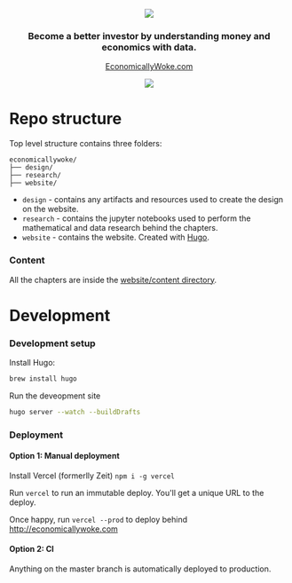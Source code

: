 <p align="center"><img src="https://economicallywoke.com/img/logo-wide.svg" /></p>

<h3 align="center">Become a better investor by understanding money and economics with data.</h3>

<p align="center"><a href="http://econoimcallywoke.com">EconomicallyWoke.com</a></p>

<p align="center"><img src="https://economicallywoke.com/img/site-preview.gif" /></p>

# Repo structure

Top level structure contains three folders:
```
economicallywoke/
├── design/
├── research/
├── website/
```

* `design` - contains any artifacts and resources used to create the design on the website. 
* `research` - contains the jupyter notebooks used to perform the mathematical and data research behind the chapters.
* `website` - contains the website. Created with [Hugo](https://gohugo.io/).

### Content
All the chapters are inside the [website/content directory](https://github.com/robolyst/economicallywoke/tree/master/website/content).

# Development
### Development setup

Install Hugo:
```bash
brew install hugo
```
Run the deveopment site
```bash
hugo server --watch --buildDrafts
```

### Deployment

#### Option 1: Manual deployment

Install Vercel (formerlly Zeit) `npm i -g vercel`

Run `vercel` to run an immutable deploy. You'll get a unique URL to the deploy.

Once happy, run `vercel --prod` to deploy behind http://economicallywoke.com

#### Option 2: CI

Anything on the master branch is automatically deployed to production.